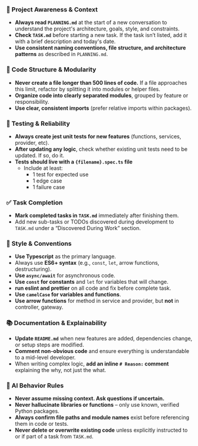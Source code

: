 ### 🔄 Project Awareness & Context

- **Always read `PLANNING.md`** at the start of a new conversation to understand the project's architecture, goals, style, and constraints.
- **Check `TASK.md`** before starting a new task. If the task isn’t listed, add it with a brief description and today's date.
- **Use consistent naming conventions, file structure, and architecture patterns** as described in `PLANNING.md`.

### 🧱 Code Structure & Modularity

- **Never create a file longer than 500 lines of code.** If a file approaches this limit, refactor by splitting it into modules or helper files.
- **Organize code into clearly separated modules**, grouped by feature or responsibility.
- **Use clear, consistent imports** (prefer relative imports within packages).

### 🧪 Testing & Reliability

- **Always create jest unit tests for new features** (functions, services, provider, etc).
- **After updating any logic**, check whether existing unit tests need to be updated. If so, do it.
- **Tests should live with a `{filename}.spec.ts` file**
  - Include at least:
    - 1 test for expected use
    - 1 edge case
    - 1 failure case

### ✅ Task Completion

- **Mark completed tasks in `TASK.md`** immediately after finishing them.
- Add new sub-tasks or TODOs discovered during development to `TASK.md` under a “Discovered During Work” section.

### 📎 Style & Conventions

- **Use Typescript** as the primary language.
- Always use **ES6+ syntax** (e.g., `const`, `let`, arrow functions, destructuring).
- **Use `async/await`** for asynchronous code.
- **Use `const` for constants** and `let` for variables that will change.
- **run eslint and prettier** on all code and fix before complete task.
- **Use `camelCase` for variables and functions**.
- **Use arrow functions** for method in service and provider, but **not** in controller, gateway.

### 📚 Documentation & Explainability

- **Update `README.md`** when new features are added, dependencies change, or setup steps are modified.
- **Comment non-obvious code** and ensure everything is understandable to a mid-level developer.
- When writing complex logic, **add an inline `# Reason:` comment** explaining the why, not just the what.

### 🧠 AI Behavior Rules

- **Never assume missing context. Ask questions if uncertain.**
- **Never hallucinate libraries or functions** – only use known, verified Python packages.
- **Always confirm file paths and module names** exist before referencing them in code or tests.
- **Never delete or overwrite existing code** unless explicitly instructed to or if part of a task from `TASK.md`.
